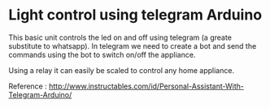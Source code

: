 # Light control using telegram Arduino

This basic unit controls the led on and off using telegram (a greate substitute to whatsapp).
In telegram we need to create a bot and send the commands using the bot to switch on/off the appliance. 

Using a relay it can easily be scaled to control any home appliance.

Reference : http://www.instructables.com/id/Personal-Assistant-With-Telegram-Arduino/
